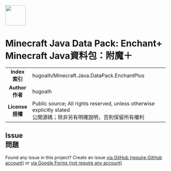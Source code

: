 <img src="https://i.imgur.com/4RWjQBi.png" height="64px"/>

# Minecraft Java Data Pack: Enchant+<br />Minecraft Java資料包：附魔＋

<table>
  <tr><td align="center"><strong>Index<br />索引</strong></td><td>hugoalh/Minecraft.Java.DataPack.EnchantPlus</td></tr>
  <tr><td align="center"><strong>Author<br />作者</strong></td><td>hugoalh</td></tr>
  <tr><td align="center"><strong>License<br />授權</strong></td><td>Public source; All rights reserved, unless otherwise explicitly stated<br />公開源碼；除非另有明確說明，否則保留所有權利</td></tr>
</table>

## Issue<br />問題

Found any issue in this project? Create an issue [via GitHub (require GitHub account)](https://github.com/hugoalh/Minecraft.Java.DataPack.EnchantPlus/issues) or [via Google Forms (not require any account)](https://goo.gl/forms/yoecFL5qJYVl2d0i2)
